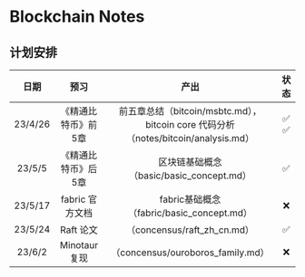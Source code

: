 # Blockchain Notes

## 计划安排

|     日期|            预习|                                                                                  产出|      状态|
| :----: | :-------------:| :----------------------------------------------------------------------------------:|:--------:|
| 23/4/26|《精通比特币》前5章| 前五章总结（bitcoin/msbtc.md），bitcoin core 代码分析（notes/bitcoin/analysis.md）| ✅  ✅|
| 23/5/5 |《精通比特币》后5章| 区块链基础概念（basic/basic_concept.md）| ✅ |
| 23/5/17 | fabric 官方文档 | fabric基础概念（fabric/basic_concept.md）| ❌ |
| 23/5/24 |Raft 论文|（concensus/raft_zh_cn.md）| ✅ |
| 23/6/2 |Minotaur 复现| （concensus/ouroboros_family.md）| ❌ |
